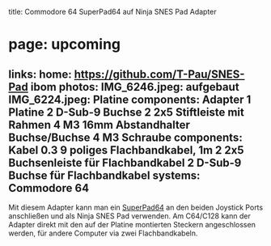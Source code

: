 title: Commodore 64 SuperPad64 auf Ninja SNES Pad Adapter
# page: upcoming
links:
    home: https://github.com/T-Pau/SNES-Pad
    ibom
photos:
    IMG_6246.jpeg: aufgebaut
    IMG_6224.jpeg: Platine
components: Adapter
    1 Platine
    2 D-Sub-9 Buchse
    2 2x5 Stiftleiste mit Rahmen
    4 M3 16mm Abstandhalter Buchse/Buchse
    4 M3 Schraube
components: Kabel
    0.3 9 poliges Flachbandkabel, 1m
    2 2x5 Buchsenleiste für Flachbandkabel
    2 D-Sub-9 Buchse für Flachbandkabel
systems:
    Commodore 64
---
Mit diesem Adapter kann man ein [SuperPad64](https://www.polyplay.xyz/SuperPad64-8-Spieler-Interface-Commodore-64) an den beiden Joystick Ports anschließen und als Ninja SNES Pad verwenden. Am C64/C128 kann der Adapter direkt mit den auf der Platine montierten Steckern angeschlossen werden, für andere Computer via zwei Flachbandkabeln.
